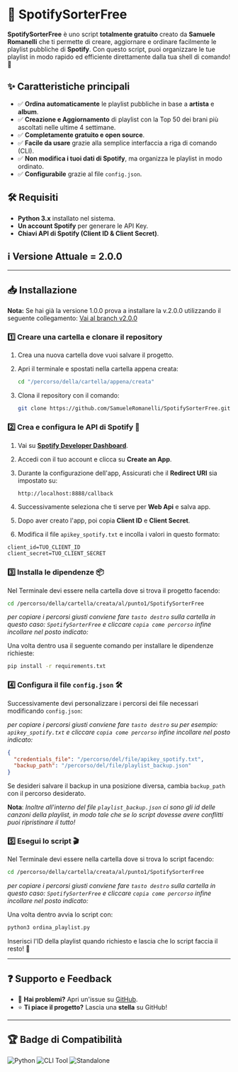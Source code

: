 # 🎵 SpotifySorterFree

**SpotifySorterFree** è uno script **totalmente gratuito** creato da **Samuele Romanelli** che ti permette di creare, aggiornare e ordinare facilmente le playlist pubbliche di **Spotify**. Con questo script, puoi organizzare le tue playlist in modo rapido ed efficiente direttamente dalla tua shell di comando! 🚀

## ✨ Caratteristiche principali
- ✅ **Ordina automaticamente** le playlist pubbliche in base a **artista** e **album**.
- ✅ **Creazione e Aggiornamento** di playlist con la Top 50 dei brani più ascoltati nelle ultime 4 settimane.
- ✅ **Completamente gratuito e open source**.
- ✅ **Facile da usare** grazie alla semplice interfaccia a riga di comando (CLI).
- ✅ **Non modifica i tuoi dati di Spotify**, ma organizza le playlist in modo ordinato.
- ✅ **Configurabile** grazie al file `config.json`.

## 🛠️ Requisiti
- **Python 3.x** installato nel sistema.
- **Un account Spotify** per generare le API Key.
- **Chiavi API di Spotify (Client ID & Client Secret)**.

## ℹ️ Versione Attuale = 2.0.0

---

## 📥 Installazione

**Nota:** Se hai già la versione 1.0.0 prova a installare la v.2.0.0 utilizzando il seguente collegamento:
[Vai al branch v2.0.0](https://github.com/SamueleRomanelli/SpotifySorterFree/tree/v2.0.0)

### 1️⃣ Creare una cartella e clonare il repository

1. Crea una nuova cartella dove vuoi salvare il progetto.

2. Apri il terminale e spostati nella cartella appena creata:

   ```bash
   cd "/percorso/della/cartella/appena/creata"
   ```

3. Clona il repository con il comando:

   ```bash
   git clone https://github.com/SamueleRomanelli/SpotifySorterFree.git
   ```

### 2️⃣ Crea e configura le API di Spotify 🔑

1. Vai su **[Spotify Developer Dashboard](https://developer.spotify.com/dashboard/applications)**.

2. Accedi con il tuo account e clicca su **Create an App**.

3. Durante la configurazione dell'app, Assicurati che il **Redirect URI** sia impostato su:
   ```
   http://localhost:8888/callback
   ```

4. Successivamente seleziona che ti serve per **Web Api** e salva app.

5. Dopo aver creato l'app, poi copia **Client ID** e **Client Secret**.

6. Modifica il file `apikey_spotify.txt` e incolla i valori in questo formato:

```txt
client_id=TUO_CLIENT_ID
client_secret=TUO_CLIENT_SECRET
```

### 3️⃣ Installa le dipendenze 📦

Nel Terminale devi essere nella cartella dove si trova il progetto facendo:

```bash
cd /percorso/della/cartella/creata/al/punto1/SpotifySorterFree
```

_per copiare i percorsi giusti conviene fare `tasto destro` sulla cartella in questo caso: `SpotifySorterFree` e cliccare `copia come percorso` infine incollare nel posto indicato:_

Una volta dentro usa il seguente comando per installare le dipendenze richieste:

```bash
pip install -r requirements.txt
```

### 4️⃣ Configura il file `config.json` 🛠

Successivamente devi personalizzare i percorsi dei file necessari modificando `config.json`:

_per copiare i percorsi giusti conviene fare `tasto destro` su per esempio: `apikey_spotify.txt` e cliccare `copia come percorso` infine incollare nel posto indicato:_

```json
{
  "credentials_file": "/percorso/del/file/apikey_spotify.txt",
  "backup_path": "/percorso/del/file/playlist_backup.json"
}
```

Se desideri salvare il backup in una posizione diversa, cambia `backup_path` con il percorso desiderato.

**Nota**: _Inoltre all'interno del file `playlist_backup.json` ci sono gli id delle canzoni della playlist, in modo tale che se lo script dovesse avere conflitti puoi ripristinare il tutto!_

### 5️⃣ Esegui lo script 🎬

Nel Terminale devi essere nella cartella dove si trova lo script facendo:

```bash
cd /percorso/della/cartella/creata/al/punto1/SpotifySorterFree
```

_per copiare i percorsi giusti conviene fare `tasto destro` sulla cartella in questo caso: `SpotifySorterFree` e cliccare `copia come percorso` infine incollare nel posto indicato:_

Una volta dentro avvia lo script con:

```bash
python3 ordina_playlist.py
```

Inserisci l'ID della playlist quando richiesto e lascia che lo script faccia il resto! 🎵

---

## ❓ Supporto e Feedback
- 📩 **Hai problemi?** Apri un'issue su [GitHub](https://github.com/SamueleRomanelli/SpotifySorterFree/issues).
- ⭐ **Ti piace il progetto?** Lascia una **stella** su GitHub!

---

## 🏆 Badge di Compatibilità
![Python](https://img.shields.io/badge/Python-3.x-blue?logo=python&logoColor=white)
![CLI Tool](https://img.shields.io/badge/CLI-Tool-informational?logo=terminal&logoColor=white)
![Standalone](https://img.shields.io/badge/Standalone-Yes-green)

